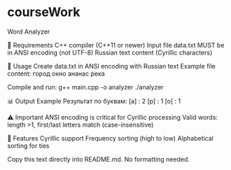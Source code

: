 # courseWork
Word Analyzer

🔧 Requirements
C++ compiler (C++11 or newer)
Input file data.txt MUST be in ANSI encoding (not UTF-8)
Russian text content (Cyrillic characters)

🚀 Usage
Create data.txt in ANSI encoding with Russian text
Example file content:
город окно ананас река

Compile and run:
g++ main.cpp -o analyzer
./analyzer

📊 Output Example
Результат по буквам:
[а] : 2
[р] : 1
[о] : 1

⚠️ Important
ANSI encoding is critical for Cyrillic processing
Valid words: length >1, first/last letters match (case-insensitive)

🔑 Features
Cyrillic support
Frequency sorting (high to low)
Alphabetical sorting for ties

Copy this text directly into README.md. No formatting needed.

